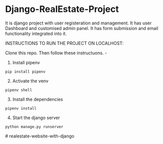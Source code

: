 # Django-RealEstate-Project
It is django project with user registeration and management. It has user Dashboard and customised admin panel. It has form submission and email functionality integrated into it.


INSTRUCTIONS TO RUN THE PROJECT ON LOCALHOST:

Clone this repo. Then follow these instructuons. -

1. Install pipenv
```
pip install pipenv
```
2. Activate the venv
```
pipenv shell
```
3. Install the dependencies
```
pipenv install
```
4. Start the django server
```
python manage.py runserver
```
#   r e a l e s t a t e - w e b s i t e - w i t h - d j a n g o  
 